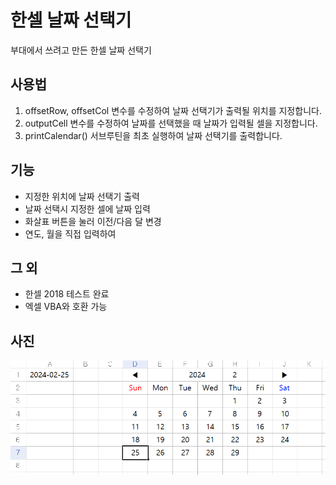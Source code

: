 # 한셀 날짜 선택기

부대에서 쓰려고 만든 한셀 날짜 선택기

## 사용법
1. offsetRow, offsetCol 변수를 수정하여 날짜 선택기가 출력될 위치를 지정합니다.
2. outputCell 변수를 수정하여 날짜를 선택했을 때 날짜가 입력될 셀을 지정합니다.
3. printCalendar() 서브루틴을 최초 실행하여 날짜 선택기를 출력합니다.

## 기능
- 지정한 위치에 날짜 선택기 출력
- 날짜 선택시 지정한 셀에 날짜 입력
- 화살표 버튼을 눌러 이전/다음 달 변경
- 연도, 월을 직접 입력하여 

## 그 외
- 한셀 2018 테스트 완료
- 엑셀 VBA와 호환 가능

## 사진
![한셀 2018 사용예시](./img/hcell1.png)
